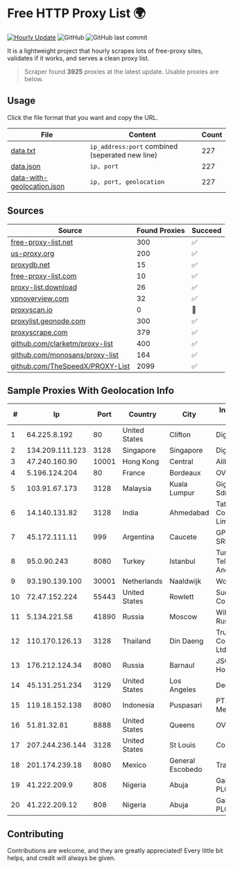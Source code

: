 
# Free HTTP Proxy List 🌍

[![Hourly Update](https://github.com/mertguvencli/http-proxy-list/actions/workflows/main.yml/badge.svg?branch=main)](https://github.com/mertguvencli/http-proxy-list/actions/workflows/main.yml)
![GitHub](https://img.shields.io/github/license/mertguvencli/http-proxy-list)
![GitHub last commit](https://img.shields.io/github/last-commit/mertguvencli/http-proxy-list)

It is a lightweight project that hourly scrapes lots of free-proxy sites, validates if it works, and serves a clean proxy list.


> Scraper found **3925** proxies at the latest update. Usable proxies are below.

## Usage

Click the file format that you want and copy the URL.


|File|Content|Count|
|----|-------|-----|
|[data.txt](https://raw.githubusercontent.com/mertguvencli/http-proxy-list/main/proxy-list/data.txt)|`ip_address:port` combined (seperated new line)|227|
|[data.json](https://raw.githubusercontent.com/mertguvencli/http-proxy-list/main/proxy-list/data.json)|`ip, port`|227|
|[data-with-geolocation.json](https://raw.githubusercontent.com/mertguvencli/http-proxy-list/main/proxy-list/data-with-geolocation.json)|`ip, port, geolocation`|227|

## Sources

|Source|Found Proxies|Succeed|
|------|-------------|-------|
|[free-proxy-list.net](https://free-proxy-list.net)|300|✅|
|[us-proxy.org](https://www.us-proxy.org)|200|✅|
|[proxydb.net](http://proxydb.net)|15|✅|
|[free-proxy-list.com](https://free-proxy-list.com/?page=&port=&type%5B%5D=http&type%5B%5D=https&up_time=0&search=Search)|10|✅|
|[proxy-list.download](https://www.proxy-list.download/HTTP)|26|✅|
|[vpnoverview.com](https://vpnoverview.com/privacy/anonymous-browsing/free-proxy-servers)|32|✅|
|[proxyscan.io](https://www.proxyscan.io)|0|🚫|
|[proxylist.geonode.com](https://proxylist.geonode.com/api/proxy-list?limit=300&page=1&sort_by=lastChecked&sort_type=desc&protocols=http,https)|300|✅|
|[proxyscrape.com](https://api.proxyscrape.com/v2/?request=displayproxies&protocol=http&timeout=10000&country=all&ssl=all&anonymity=all)|379|✅|
|[github.com/clarketm/proxy-list](https://raw.githubusercontent.com/clarketm/proxy-list/master/proxy-list-raw.txt)|400|✅|
|[github.com/monosans/proxy-list](https://raw.githubusercontent.com/monosans/proxy-list/main/proxies/http.txt)|164|✅|
|[github.com/TheSpeedX/PROXY-List](https://raw.githubusercontent.com/TheSpeedX/PROXY-List/master/http.txt)|2099|✅|


## Sample Proxies With Geolocation Info

|#|Ip|Port|Country|City|Internet Service Provider|
|-|--|----|-------|----|-------------------------|
|1|64.225.8.192|80|United States|Clifton|DigitalOcean, LLC|
|2|134.209.111.123|3128|Singapore|Singapore|DigitalOcean, LLC|
|3|47.240.160.90|10001|Hong Kong|Central|Alibaba.com LLC|
|4|5.196.124.204|80|France|Bordeaux|OVH SAS|
|5|103.91.67.173|3128|Malaysia|Kuala Lumpur|Gigabit Hosting Sdn Bhd|
|6|14.140.131.82|3128|India|Ahmedabad|Tata Communications Limited|
|7|45.172.111.11|999|Argentina|Caucete|GPS SANJUAN SRL.|
|8|95.0.90.243|8080|Turkey|Istanbul|Turk Telekomunikasyon Anonim Sirketi|
|9|93.190.139.100|30001|Netherlands|Naaldwijk|WorldStream B.V.|
|10|72.47.152.224|55443|United States|Rowlett|Suddenlink Communications|
|11|5.134.221.58|41890|Russia|Moscow|Wiland Network Russia|
|12|110.170.126.13|3128|Thailand|Din Daeng|True Internet Corporation CO. Ltd.|
|13|176.212.124.34|8080|Russia|Barnaul|JSC "ER-Telecom Holding"|
|14|45.131.251.234|3129|United States|Los Angeles|DediPath|
|15|119.18.152.138|8080|Indonesia|Puspasari|PT. Jala Lintas Media|
|16|51.81.32.81|8888|United States|Queens|OVH SAS|
|17|207.244.236.144|3128|United States|St Louis|Contabo Inc.|
|18|201.174.239.18|8080|Mexico|General Escobedo|Transtelco Inc|
|19|41.222.209.9|808|Nigeria|Abuja|Galaxy Backbone PLC|
|20|41.222.209.12|808|Nigeria|Abuja|Galaxy Backbone PLC|



## Contributing

Contributions are welcome, and they are greatly appreciated! Every
little bit helps, and credit will always be given.


